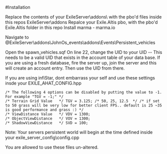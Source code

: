 #Installation

Replace the contents of your ExileServer\addons\ with the pbo'd files inside this repos ExileServer\addons
Repalce your Exile.Altis pbo, with the pbo'd Exile.Altis folder in this repo
Install marma - marma.io

Navigate to @ExileServer\addons\JohnOs_events\addons\Events\Persistent_vehicles

Open the spawn_vehicles.sqf
On line 22, change the UID to your UID -- This needs to be a valid UID that exists in the account table of your data base. If you are using a fresh database, fire the server up, join the server and this will create an account entry. Then use the UID from there.

If you are using infiStar, dont embarrass your self and use these settings insde your EXILE_AHAT_CONFIG.hpp

	/* The following 4 options can be disabled by putting the value to -1. For example "TGV = -1;" */
	/* Terrain Grid Value   */ TGV = 3.125;	/* 50, 25, 12.5  */	/* if set to 50 grass will be very low for better client FPS.. default is 25 ~35 is good performance and grass :) */
	/* ViewDistance Value   */ VDV = 1300;
	/* ObjectViewDistance   */ VOV = 1300;
	/* ShadowViewDistance   */ SVD = 100; 

Note: Your servers persistent world will begin at the time defined inside your exile_server_config\config.cpp

You are allowed to use these files un-altered. 

